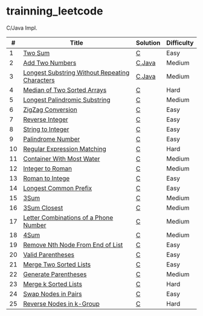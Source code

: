 # trainning_leetcode
C/Java Impl.

| # | Title | Solution | Difficulty |
|---| ----- | -------- | ---------- |
|1|[Two Sum](https://oj.leetcode.com/problems/two-sum/)| [C](./C/1-TwoSum/TwoSum.c)|Easy|
|2|[Add Two Numbers](https://oj.leetcode.com/problems/add-two-numbers/)| [C](./C/2-AddTwoNumbers/AddTwoNumbers.c),[Java](./Java/2-AddTwoNumbers/src/Solution.java)|Medium|
|3|[Longest Substring Without Repeating Characters](https://leetcode.com/problems/longest-substring-without-repeating-characters/)| [C](./C/3-LongestSubstringWithoutRepeatingCharacters/LongestSubstringWithoutRepeatingCharacters.c),[Java](./Java/3-LongestSubstringWithoutRepeatingCharacters/LongestSubstringWithoutRepeatingCharacters.java)|Medium|
|4|[Median of Two Sorted Arrays](https://leetcode.com/problems/median-of-two-sorted-arrays/)| [C](./C/4-MedianofTwoSortedArrays/MedianofTwoSortedArrays.c)|Hard|
|5|[Longest Palindromic Substring](https://leetcode.com/problems/longest-palindromic-substring/)| [C](./C/5-LongestPalindromicSubstring/LongestPalindromicSubstring.c)|Medium|
|6|[ZigZag Conversion](https://leetcode.com/problems/zigzag-conversion/)| [C](./C/6-ZigZagConversion/ZigZagConversion.c)|Easy|
|7|[Reverse Integer](https://leetcode.com/problems/reverse-integer/)| [C](./C/7-ReverseInteger/ReverseInteger.c)|Easy|
|8|[String to Integer](https://leetcode.com/problems/string-to-integer-atoi/)| [C](./C/8-StringtoInteger/StringtoInteger.c)|Easy|
|9|[Palindrome Number](https://leetcode.com/problems/palindrome-number/)| [C](./C/9-PalindromeNumber/PalindromeNumber.c)|Easy|
|10|[Regular Expression Matching](https://leetcode.com/problems/regular-expression-matching/)| [C](./C/10-RegularExpressionMatching/RegularExpressionMatching.c)|Hard|
|11|[Container With Most Water](https://leetcode.com/problems/container-with-most-water/)| [C](./C/11-ContainerWithMostWater/ContainerWithMostWater.c)|Medium|
|12|[Integer to Roman](https://leetcode.com/problems/integer-to-roman/)| [C](./C/12-IntegertoRoman/IntegertoRoman.c)|Medium|
|13|[Roman to Intege](https://leetcode.com/problems/roman-to-integer/)| [C](./C/13-RomantoInteger/RomantoInteger.c)|Easy|
|14|[Longest Common Prefix](https://leetcode.com/problems/longest-common-prefix/)| [C](./C/14-LongestCommonPrefix/LongestCommonPrefix.c)|Easy|
|15|[3Sum](https://leetcode.com/problems/3sum/)| [C](./C/15-3Sum/3Sum.c)|Medium|
|16|[3Sum Closest](https://leetcode.com/problems/3sum-closest/)| [C](./C/16-3SumClosest/3SumClosest.c)|Medium|
|17|[Letter Combinations of a Phone Number](https://leetcode.com/problems/letter-combinations-of-a-phone-number/)| [C](./C/17-LetterCombinationsofaPhoneNumber/LetterCombinationsofaPhoneNumber.c)|Medium|
|18|[4Sum](https://leetcode.com/problems/4sum/)| [C](./C/18-4Sum/4Sum.c)|Medium|
|19|[Remove Nth Node From End of List](https://leetcode.com/problems/remove-nth-node-from-end-of-list/)| [C](./C/19-RemoveNthNodeFromEndofList/RemoveNthNodeFromEndofList.c)|Easy|
|20|[Valid Parentheses](https://leetcode.com/problems/valid-parentheses/)| [C](./C/20-ValidParentheses/ValidParentheses.c)|Easy|
|21|[Merge Two Sorted Lists](https://leetcode.com/problems/merge-two-sorted-lists/)| [C](./C/21-MergeTwoSortedLists/MergeTwoSortedLists.c)|Easy|
|22|[Generate Parentheses](https://leetcode.com/problems/generate-parentheses/)| [C](./C/22-GenerateParentheses/GenerateParentheses.c)|Medium|
|23|[Merge k Sorted Lists](https://leetcode.com/problems/merge-k-sorted-lists/)| [C](./C/23-MergekSortedLists/MergekSortedLists.c)|Hard|
|24|[Swap Nodes in Pairs](https://leetcode.com/problems/swap-nodes-in-pairs/)| [C](./C/24-SwapNodesinPairs/SwapNodesinPairs.c)|Easy|
|25|[Reverse Nodes in k-Group](https://leetcode.com/problems/reverse-nodes-in-k-group/)| [C](./C/25-ReverseNodesink-Group/ReverseNodesink-Group.c)|Hard|
